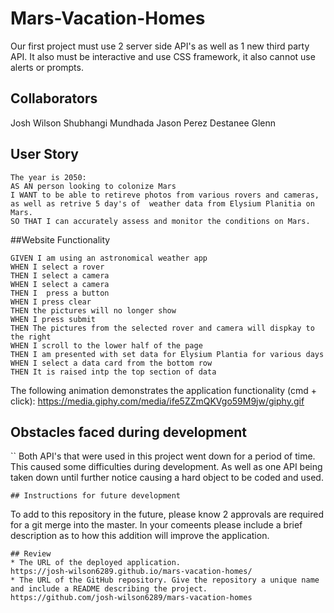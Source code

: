 # Mars-Vacation-Homes
Our first  project must use 2 server side API's as well as 1 new third party API. It also must be interactive and use CSS framework, it also cannot use alerts or prompts. 

## Collaborators
Josh Wilson 
Shubhangi Mundhada
Jason Perez
Destanee Glenn 

## User Story

```
The year is 2050: 
AS AN person looking to colonize Mars
I WANT to be able to retireve photos from various rovers and cameras, as well as retrive 5 day's of  weather data from Elysium Planitia on Mars.  
SO THAT I can accurately assess and monitor the conditions on Mars.
```

##Website Functionality

```
GIVEN I am using an astronomical weather app
WHEN I select a rover
THEN I select a camera
WHEN I select a camera
THEN I  press a button 
WHEN I press clear
THEN the pictures will no longer show
WHEN I press submit
THEN The pictures from the selected rover and camera will dispkay to the right
WHEN I scroll to the lower half of the page 
THEN I am presented with set data for Elysium Plantia for various days
WHEN I select a data card from the bottom row
THEN It is raised intp the top section of data 

```
The following animation demonstrates the application functionality (cmd + click):
https://media.giphy.com/media/ife5ZZmQKVgo59M9jw/giphy.gif
## Obstacles faced during development
``
Both API's that were used in this project went down for a period of time. This caused some difficulties during development. As well as one API being taken down until further notice causing a hard object to be coded and used. 
```
## Instructions for future development
```
To add to this repository in the  future, please know 2 approvals are required for a git merge into the master. In your comeents please include a brief description as to how this addition will improve the  application. 
```
## Review
* The URL of the deployed application.
https://josh-wilson6289.github.io/mars-vacation-homes/
* The URL of the GitHub repository. Give the repository a unique name and include a README describing the project.
https://github.com/josh-wilson6289/mars-vacation-homes                                          
